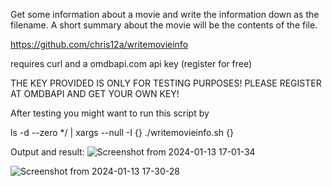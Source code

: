 Get some information about a movie and write the information down as the filename. A short summary about the movie will be the contents of the file.


https://github.com/chris12a/writemovieinfo

requires curl and a omdbapi.com api key (register for free)

THE KEY PROVIDED IS ONLY FOR TESTING PURPOSES!
PLEASE REGISTER AT OMDBAPI AND GET YOUR OWN KEY!  

After testing you might want to run this script by

ls -d --zero */ | xargs --null -I {} ./writemovieinfo.sh {}

Output and result:
![Screenshot from 2024-01-13 17-01-34](https://github.com/chris12a/writemovieinfo/assets/156455438/6f00c03e-4f0f-4af5-bd86-6c84b6fb985f)

![Screenshot from 2024-01-13 17-30-28](https://github.com/chris12a/writemovieinfo/assets/156455438/86551f14-4628-4aa4-b6be-ad548408351a)
